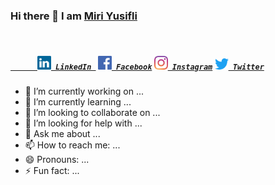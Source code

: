 ### Hi there 👋 I am [Miri Yusifli](http://miriyusifli.com/)

<h5>
  
  <code>
    <a href="https://www.linkedin.com/in/miriyusifli/" title="LinkedIn Profile">
      <img width="22" src="https://github.com/miriyusifli/miriyusifli/blob/main/linkedin.svg"> LinkedIn </a></code>
  <code><a href="https://www.facebook.com/yusiflimiri" title="Facebook Profile"><img width="22" src="https://github.com/miriyusifli/miriyusifli/blob/main/facebook.svg"> Facebook</a></code>
<code><a href="https://www.instagram.com/miriyusifli/" title="Instagram Profile"><img width="22" src="https://github.com/miriyusifli/miriyusifli/blob/main/instagram.svg"> Instagram</a></code>
<code><a href="https://twitter.com/miri_yusifli" title="Twitter Profile"><img width="22" src="https://github.com/miriyusifli/miriyusifli/blob/main/twitter.svg"> Twitter</a></code>
</h5>

- 🔭 I’m currently working on ...
- 🌱 I’m currently learning ...
- 👯 I’m looking to collaborate on ...
- 🤔 I’m looking for help with ...
- 💬 Ask me about ...
- 📫 How to reach me: ...
- 😄 Pronouns: ...
- ⚡ Fun fact: ...
